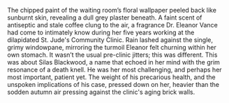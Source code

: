 The chipped paint of the waiting room’s floral wallpaper peeled back like sunburnt skin, revealing a dull grey plaster beneath.  A faint scent of antiseptic and stale coffee clung to the air, a fragrance Dr. Eleanor Vance had come to intimately know during her five years working at the dilapidated St. Jude's Community Clinic.  Rain lashed against the single, grimy windowpane, mirroring the turmoil Eleanor felt churning within her own stomach.  It wasn’t the usual pre-clinic jitters; this was different. This was about Silas Blackwood, a name that echoed in her mind with the grim resonance of a death knell.  He was her most challenging, and perhaps her most important, patient yet.  The weight of his precarious health, and the unspoken implications of his case, pressed down on her, heavier than the sodden autumn air pressing against the clinic's aging brick walls.
